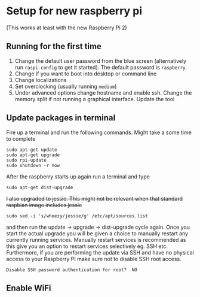 # Setup for new raspberry pi

(This works at least with the new Raspberry Pi 2)

## Running for the first time

1. Change the default user password from the blue screen (alternatively run `raspi-config` to get it started). The default password is `raspberry`.
2. Change if you want to boot into desktop or command line
3. Change localizations
4. Set overclocking (usually running `medium`)
5. Under advanced options change hostname and enable ssh. Change the memory split if not running a graphical interface. Update the tool

## Update packages in terminal

Fire up a terminal and run the following commands. Might take a some time to complete
```
sudo apt-get update
sudo apt-get upgrade
sudo rpi-update
sudo shutdown -r now
```
After the raspberry starts up again run a terminal and type
```
sudo apt-get dist-upgrade
```

~~I also upgraded to jessie. This might not be relevant when that standard raspbian image includes jessie~~

```
sudo sed -i 's/wheezy/jessie/g' /etc/apt/sources.list
```

and then run the update -> upgrade -> dist-upgrade cycle again.  Once
you start the actual upgrade you will be given a choice to manually
restart any currently running services. Manually restart services is
recommended as this give you an option to restart services selectively
eg. SSH etc. Furthermore, if you are performing the update via SSH and
have no physical access to your Raspberry PI make sure not to disable
SSH root access.

```
Disable SSH password authentication for root?  NO
```



## Enable WiFi


